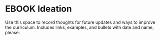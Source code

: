 # EBOOK Ideation

Use this space to record thoughts for future updates and ways to improve the curriculum. Includes links, examples, and bullets with date and name, please.

  <!-- TODO in the future - For presentations: create an site that takes the students names and returns JSON that represents the topics, titles, and students. -->